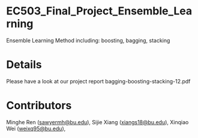 # EC503_Final_Project_Ensemble_Learning

Ensemble Learning Method including: boosting, bagging, stacking


# Details 

Please have a look at  our project report bagging-boosting-stacking-12.pdf

# Contributors
Minghe Ren (sawyermh@bu.edu), 
Sijie Xiang (xiangs18@bu.edu), 
Xinqiao Wei (weixq95@bu.edu), 
